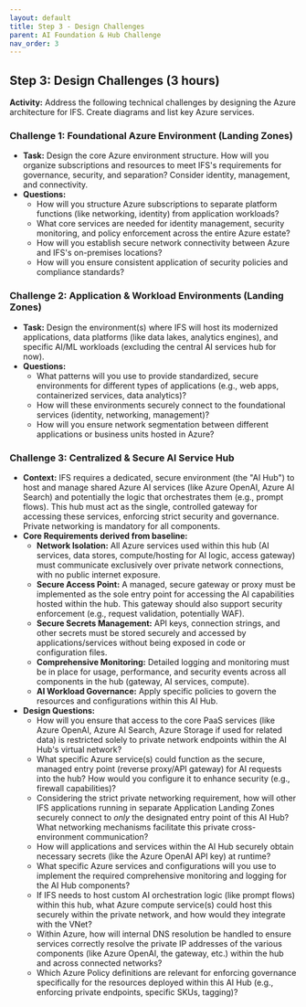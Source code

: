 ```yaml
---
layout: default
title: Step 3 - Design Challenges
parent: AI Foundation & Hub Challenge
nav_order: 3
---
```


## Step 3: Design Challenges (3 hours)

**Activity:** Address the following technical challenges by designing the Azure architecture for IFS. Create diagrams and list key Azure services.

### Challenge 1: Foundational Azure Environment (Landing Zones)

* **Task:** Design the core Azure environment structure. How will you organize subscriptions and resources to meet IFS's requirements for governance, security, and separation? Consider identity, management, and connectivity.
* **Questions:**
    * How will you structure Azure subscriptions to separate platform functions (like networking, identity) from application workloads?
    * What core services are needed for identity management, security monitoring, and policy enforcement across the entire Azure estate?
    * How will you establish secure network connectivity between Azure and IFS's on-premises locations?
    * How will you ensure consistent application of security policies and compliance standards?

### Challenge 2: Application & Workload Environments (Landing Zones)

* **Task:** Design the environment(s) where IFS will host its modernized applications, data platforms (like data lakes, analytics engines), and specific AI/ML workloads (excluding the central AI services hub for now).
* **Questions:**
    * What patterns will you use to provide standardized, secure environments for different types of applications (e.g., web apps, containerized services, data analytics)?
    * How will these environments securely connect to the foundational services (identity, networking, management)?
    * How will you ensure network segmentation between different applications or business units hosted in Azure?

### Challenge 3: Centralized & Secure AI Service Hub

* **Context:** IFS requires a dedicated, secure environment (the "AI Hub") to host and manage shared Azure AI services (like Azure OpenAI, Azure AI Search) and potentially the logic that orchestrates them (e.g., prompt flows). This hub must act as the single, controlled gateway for accessing these services, enforcing strict security and governance. Private networking is mandatory for all components.
* **Core Requirements derived from baseline:**
    * **Network Isolation:** All Azure services used within this hub (AI services, data stores, compute/hosting for AI logic, access gateway) must communicate exclusively over private network connections, with no public internet exposure.
    * **Secure Access Point:** A managed, secure gateway or proxy must be implemented as the sole entry point for accessing the AI capabilities hosted within the hub. This gateway should also support security enforcement (e.g., request validation, potentially WAF).
    * **Secure Secrets Management:** API keys, connection strings, and other secrets must be stored securely and accessed by applications/services without being exposed in code or configuration files.
    * **Comprehensive Monitoring:** Detailed logging and monitoring must be in place for usage, performance, and security events across all components in the hub (gateway, AI services, compute).
    * **AI Workload Governance:** Apply specific policies to govern the resources and configurations within this AI Hub.
* **Design Questions:**
    * How will you ensure that access to the core PaaS services (like Azure OpenAI, Azure AI Search, Azure Storage if used for related data) is restricted solely to private network endpoints within the AI Hub's virtual network?
    * What specific Azure service(s) could function as the secure, managed entry point (reverse proxy/API gateway) for AI requests into the hub? How would you configure it to enhance security (e.g., firewall capabilities)?
    * Considering the strict private networking requirement, how will other IFS applications running in separate Application Landing Zones securely connect to *only* the designated entry point of this AI Hub? What networking mechanisms facilitate this private cross-environment communication?
    * How will applications and services within the AI Hub securely obtain necessary secrets (like the Azure OpenAI API key) at runtime?
    * What specific Azure services and configurations will you use to implement the required comprehensive monitoring and logging for the AI Hub components?
    * If IFS needs to host custom AI orchestration logic (like prompt flows) within this hub, what Azure compute service(s) could host this securely within the private network, and how would they integrate with the VNet?
    * Within Azure, how will internal DNS resolution be handled to ensure services correctly resolve the private IP addresses of the various components (like Azure OpenAI, the gateway, etc.) within the hub and across connected networks?
    * Which Azure Policy definitions are relevant for enforcing governance specifically for the resources deployed within this AI Hub (e.g., enforcing private endpoints, specific SKUs, tagging)?